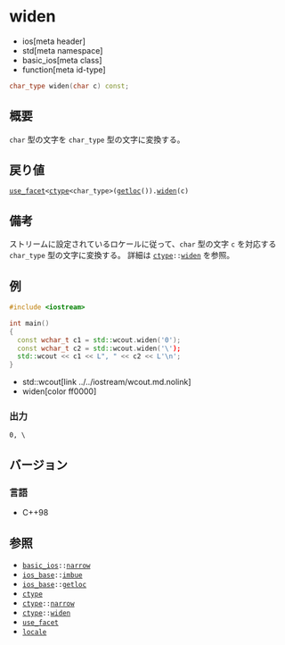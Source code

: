 # widen
* ios[meta header]
* std[meta namespace]
* basic_ios[meta class]
* function[meta id-type]

```cpp
char_type widen(char c) const;
```

## 概要
`char` 型の文字を `char_type` 型の文字に変換する。


## 戻り値
[`use_facet`](../../locale/use_facet.md.nolink)`<`[`ctype`](../../locale/ctype.md)`<char_type>(`[`getloc`](../ios_base/getloc.md)`()).`[`widen`](../../locale/ctype/widen.md.nolink)`(c)`


## 備考
ストリームに設定されているロケールに従って、`char` 型の文字 `c` を対応する `char_type` 型の文字に変換する。
詳細は [`ctype`](../../locale/ctype.md)`::`[`widen`](../../locale/ctype/widen.md.nolink) を参照。


## 例
```cpp example
#include <iostream>

int main()
{
  const wchar_t c1 = std::wcout.widen('0');
  const wchar_t c2 = std::wcout.widen('\');
  std::wcout << c1 << L", " << c2 << L'\n';
}
```
* std::wcout[link ../../iostream/wcout.md.nolink]
* widen[color ff0000]

### 出力
```
0, \
```

## バージョン
### 言語
- C++98

## 参照
- [`basic_ios`](../basic_ios.md)`::`[`narrow`](narrow.md)
- [`ios_base`](../ios_base.md)`::`[`imbue`](../ios_base/imbue.md)
- [`ios_base`](../ios_base.md)`::`[`getloc`](../ios_base/getloc.md)
- [`ctype`](../../locale/ctype.md)
- [`ctype`](../../locale/ctype.md)`::`[`narrow`](../../locale/ctype/narrow.md.nolink)
- [`ctype`](../../locale/ctype.md)`::`[`widen`](../../locale/ctype/widen.md.nolink)
- [`use_facet`](../../locale/use_facet.md.nolink)
- [`locale`](../../locale/locale.md)
